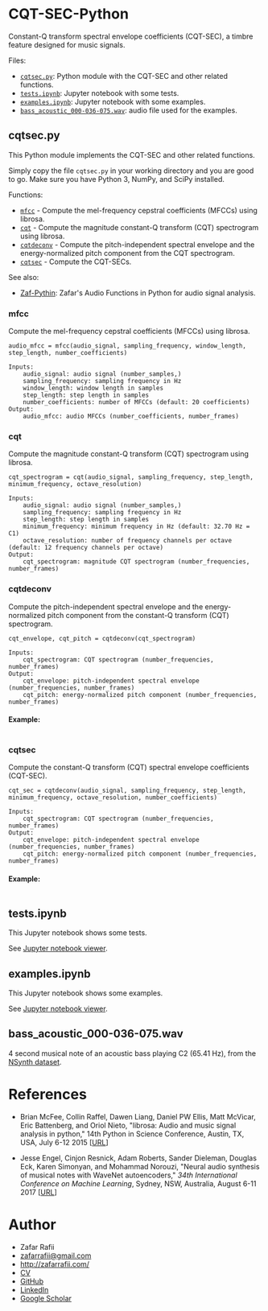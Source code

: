 # CQT-SEC-Python

Constant-Q transform spectral envelope coefficients (CQT-SEC), a timbre feature designed for music signals.

Files:
- [`cqtsec.py`](#cqtsecpy): Python module with the CQT-SEC and other related functions.
- [`tests.ipynb`](#testsipynb): Jupyter notebook with some tests.
- [`examples.ipynb`](#examplesipynb): Jupyter notebook with some examples.
- [`bass_acoustic_000-036-075.wav`](#bass_acoustic_000-036-075wav): audio file used for the examples.

## cqtsec.py

This Python module implements the CQT-SEC and other related functions.

Simply copy the file `cqtsec.py` in your working directory and you are good to go. Make sure you have Python 3, NumPy, and SciPy installed.

Functions:
- [`mfcc`](#mfcc) - Compute the mel-frequency cepstral coefficients (MFCCs) using librosa.
- [`cqt`](#cqt) - Compute the magnitude constant-Q transform (CQT) spectrogram using librosa.
- [`cqtdeconv`](#cqtdeconv) - Compute the pitch-independent spectral envelope and the energy-normalized pitch component from the CQT spectrogram.
- [`cqtsec`](#cqtsec) - Compute the CQT-SECs.

See also:
- [Zaf-Pythin](https://github.com/zafarrafii/Zaf-Python): Zafar's Audio Functions in Python for audio signal analysis.

### mfcc

Compute the mel-frequency cepstral coefficients (MFCCs) using librosa.

```
audio_mfcc = mfcc(audio_signal, sampling_frequency, window_length, step_length, number_coefficients)
    
Inputs:
    audio_signal: audio signal (number_samples,)
    sampling_frequency: sampling frequency in Hz
    window_length: window length in samples
    step_length: step length in samples
    number_coefficients: number of MFCCs (default: 20 coefficients)
Output:
    audio_mfcc: audio MFCCs (number_coefficients, number_frames)
```

### cqt

Compute the magnitude constant-Q transform (CQT) spectrogram using librosa.

```
cqt_spectrogram = cqt(audio_signal, sampling_frequency, step_length, minimum_frequency, octave_resolution)
    
Inputs:
    audio_signal: audio signal (number_samples,)
    sampling_frequency: sampling frequency in Hz
    step_length: step length in samples
    minimum_frequency: minimum frequency in Hz (default: 32.70 Hz = C1)
    octave_resolution: number of frequency channels per octave (default: 12 frequency channels per octave)
Output:
    cqt_spectrogram: magnitude CQT spectrogram (number_frequencies, number_frames)
```

### cqtdeconv

Compute the pitch-independent spectral envelope and the energy-normalized pitch component from the constant-Q transform (CQT) spectrogram.

```
cqt_envelope, cqt_pitch = cqtdeconv(cqt_spectrogram)
    
Inputs:
    cqt_spectrogram: CQT spectrogram (number_frequencies, number_frames)
Output:
    cqt_envelope: pitch-independent spectral envelope (number_frequencies, number_frames)
    cqt_pitch: energy-normalized pitch component (number_frequencies, number_frames)
```

#### Example:
```

```

### cqtsec

Compute the constant-Q transform (CQT) spectral envelope coefficients (CQT-SEC).

```
cqt_sec = cqtdeconv(audio_signal, sampling_frequency, step_length, minimum_frequency, octave_resolution, number_coefficients)
    
Inputs:
    cqt_spectrogram: CQT spectrogram (number_frequencies, number_frames)
Output:
    cqt_envelope: pitch-independent spectral envelope (number_frequencies, number_frames)
    cqt_pitch: energy-normalized pitch component (number_frequencies, number_frames)
```

#### Example:
```

```

## tests.ipynb

This Jupyter notebook shows some tests.

See [Jupyter notebook viewer](https://nbviewer.jupyter.org/github/zafarrafii/CQT-SEC-Python/blob/master/tests.ipynb).


## examples.ipynb

This Jupyter notebook shows some examples.

See [Jupyter notebook viewer](https://nbviewer.jupyter.org/github/zafarrafii/CQT-SEC-Python/blob/master/examples.ipynb).


## bass_acoustic_000-036-075.wav

4 second musical note of an acoustic bass playing C2 (65.41 Hz), from the [NSynth dataset](https://magenta.tensorflow.org/datasets/nsynth).


# References

- Brian McFee, Collin Raffel, Dawen Liang, Daniel PW Ellis, Matt McVicar, Eric Battenberg, and Oriol Nieto, "librosa: Audio and music signal analysis in python," 14th Python in Science Conference, Austin, TX, USA, July 6-12 2015 [[URL](https://arxiv.org/abs/1704.01279)]

- Jesse Engel, Cinjon Resnick, Adam Roberts, Sander Dieleman, Douglas Eck, Karen Simonyan, and Mohammad Norouzi, "Neural audio synthesis of musical notes with WaveNet
autoencoders," *34th International Conference on Machine Learning*, Sydney, NSW, Australia, August 6-11 2017 [[URL](https://librosa.org/doc/latest/index.html#)]


# Author

- Zafar Rafii
- zafarrafii@gmail.com
- http://zafarrafii.com/
- [CV](http://zafarrafii.com/Zafar%20Rafii%20-%20C.V..pdf)
- [GitHub](https://github.com/zafarrafii)
- [LinkedIn](https://www.linkedin.com/in/zafarrafii/)
- [Google Scholar](https://scholar.google.com/citations?user=8wbS2EsAAAAJ&hl=en)
